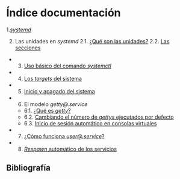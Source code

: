 
# Índice documentación

1.[_systemd_](https://github.com/adriisotuu/)

2. Las unidades en _systemd_
	2.1. [¿Qué son las unidades?](https://github.com/adriisotuu/)
	2.2. [Las secciones](https://github.com/adriisotuu/)

* 3. [Uso básico del comando _systemctl_](https://github.com/adriisotuu/)

* 4. [Los _targets_ del sistema](https://github.com/adriisotuu/)

* 5. [Inicio y apagado del sistema](https://github.com/adriisotuu/)

* 6. El modelo _getty@.service_
	* 6.1. [¿Qué es _getty_?](https://github.com/adriisotuu/)
	* 6.2. [Cambiando el número de _gettys_ ejecutados por defecto](https://github.com/adriisotuu/)
	* 6.3. [Inicio de sesión automático en consolas virtuales](https://github.com/adriisotuu/)

* 7. [¿Cómo funciona _user@.service_?](https://github.com/adriisotuu/)

* 8. [_Respawn_ automático de los servicios](https://github.com/adriisotuu/)


## Bibliografía


	
